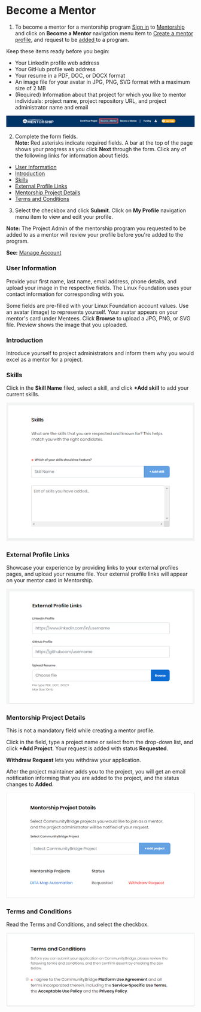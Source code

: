 # Become a Mentor

1. To become a mentor for a mentorship program [Sign in](../../../sso/sign-in/) to [Mentorship](https://people.communitybridge.org/) and click on **Become a Mentor** navigation menu item to [Create a mentor profile](./), and request to be [added ](request-to-be-added-to-a-program.md#to-apply-to-a-project)to a program.

Keep these items ready before you begin:

* Your LinkedIn profile web address
* Your GitHub profile web address
* Your resume in a PDF, DOC, or DOCX format
* An image file for your avatar in JPG, PNG, SVG format with a maximum size of 2 MB
* \(Required\) Information about that project for which you like to mentor individuals: project name, project repository URL, and project administrator name and email

![](../../../.gitbook/assets/become-a-mentor.png)

2. Complete the form fields.  
**Note:** Red asterisks indicate required fields. A bar at the top of the page shows your progress as you click **Next** through the form. Click any of the following links for information about fields.

* [User Information](./#CreateaMentorProfile-MentorProfile)
* [Introduction](./#CreateaMentorProfile-Introduction)
* [Skills](./#CreateaMentorProfile-Skills)
* [External Profile Links](./#CreateaMentorProfile-ExternalProfileLinks)
* [Mentorship Project Details](./#CreateaMentorProfile-ProjectDetails)
* [Terms and Conditions](./#CreateaMentorProfile-TermsandConditions)

3. Select the checkbox and click **Submit**. Click on **My Profile** navigation menu item to view and edit your profile.  
  
**Note:** The Project Admin of the mentorship program you requested to be added to as a mentor will review your profile before you're added to the program. 

**See:**  [Manage Account](../../administrators/manage-your-account.md)

### User Information <a id="CreateaMentorProfile-MentorProfile"></a>

Provide your first name, last name, email address, phone details, and upload your image in the respective fields. The Linux Foundation uses your contact information for corresponding with you.

Some fields are pre-filled with your Linux Foundation account values. Use an avatar \(image\) to represents yourself. Your avatar appears on your mentor's card under Mentees. Click **Browse** to upload a JPG, PNG, or SVG file. Preview shows the image that you uploaded.

### Introduction <a id="CreateaMentorProfile-Introduction"></a>

Introduce yourself to project administrators and inform them why you would excel as a mentor for a project.

### Skills <a id="CreateaMentorProfile-Skills"></a>

Click in the **Skill Name** filed, select a skill, and click **+Add skill** to add your current skills.

![](../../../.gitbook/assets/mentor-skills.png)

### External Profile Links <a id="CreateaMentorProfile-ExternalProfileLinks"></a>

Showcase your experience by providing links to your external profiles pages, and upload your resume file. Your external profile links will appear on your mentor card in Mentorship.

![](../../../.gitbook/assets/external-profile-links.png)

### Mentorship Project Details <a id="CreateaMentorProfile-ProjectDetails"></a>

This is not a mandatory field while creating a mentor profile.

Click in the field, type a project name or select from the drop-down list, and click **+Add Project**. Your request is added with status **Requested**. 

**Withdraw Request** lets you withdraw your application.

After the project maintainer adds you to the project, you will get an email notification informing that you are added to the project, and the status changes to **Added**.

![](../../../.gitbook/assets/mentorship-project-details%20%281%29.png)

### Terms and Conditions <a id="CreateaMentorProfile-TermsandConditions"></a>

Read the Terms and Conditions, and select the checkbox.

![](../../../.gitbook/assets/mentor-terms-and-conditions.png)

